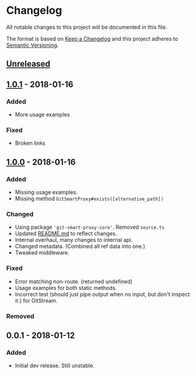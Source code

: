 # Changelog

All notable changes to this project will be documented in this file.

The format is based on [Keep a Changelog](http://keepachangelog.com/en/1.0.0/)
and this project adheres to [Semantic Versioning](http://semver.org/spec/v2.0.0.html).

## [Unreleased]

## [1.0.1] - 2018-01-16

### Added

- More usage examples

### Fixed

- Broken links

## [1.0.0] - 2018-01-16

### Added

- Missing usage examples.
- Missing method `GitSmartProxy#exists([alternative_path])`

### Changed

- Using package `'git-smart-proxy-core'`. Removed `source.ts`
- Updated [README.md](./README.md) to reflect changes.
- Internal overhaul, many changes to internal api.
- Changed metadata. (Combined all ref data into one.)
- Tweaked middleware.

### Fixed

- Error matching non-route. (returned undefined)
- Usage examples for both static methods.
- Incorrect test (should just pipe output when no input, but don't inspect it.) for GitStream.

### Removed

## 0.0.1 - 2018-01-12

### Added

- Initial dev release. Still unstable.

[Unreleased]: https://github.com/olivierlacan/keep-a-changelog/compare/v1.0.1...HEAD
[1.0.1]: https://github.com/revam/git-koa-smart-proxy/compare/v1.0.0...v1.0.1
[1.0.0]: https://github.com/revam/git-koa-smart-proxy/compare/v0.0.1...v1.0.0
